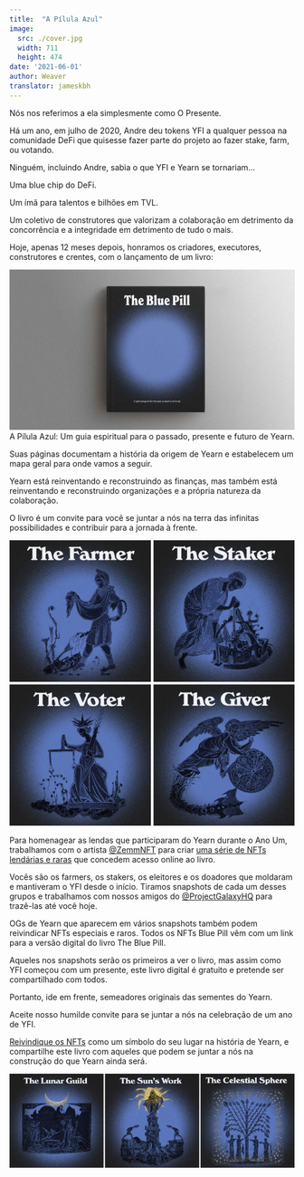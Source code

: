 ```yaml
---
title:  "A Pílula Azul"
image:
  src: ./cover.jpg
  width: 711
  height: 474
date: '2021-06-01'
author: Weaver
translator: jameskbh
---
```


Nós nos referimos a ela simplesmente como O Presente.

Há um ano, em julho de 2020, Andre deu tokens YFI a qualquer pessoa na comunidade DeFi que quisesse fazer parte do projeto ao fazer stake, farm, ou votando.

Ninguém, incluindo Andre, sabia o que YFI e Yearn se tornariam...

Uma blue chip do DeFi.

Um ímã para talentos e bilhões em TVL.

Um coletivo de construtores que valorizam a colaboração em detrimento da concorrência e a integridade em detrimento de tudo o mais.

Hoje, apenas 12 meses depois, honramos os criadores, executores, construtores e crentes, com o lançamento de um livro:

![](image1.jpg?w=1400&h=787)
A Pílula Azul: Um guia espiritual para o passado, presente e futuro de Yearn.

Suas páginas documentam a história da origem de Yearn e estabelecem um mapa geral para onde vamos a seguir.

Yearn está reinventando e reconstruindo as finanças, mas também está reinventando e reconstruindo organizações e a própria natureza da colaboração.

O livro é um convite para você se juntar a nós na terra das infinitas possibilidades e contribuir para a jornada à frente.

![](image2.jpg?w=700&h=700)

Para homenagear as lendas que participaram do Yearn durante o Ano Um, trabalhamos com o artista [@ZemmNFT](https://twitter.com/Zemm_NFT) para criar [uma série de NFTs lendárias e raras](https://galaxy.eco/yearn) que concedem acesso online ao livro.

Vocês são os farmers, os stakers, os eleitores e os doadores que moldaram e mantiveram o YFI desde o início. Tiramos snapshots de cada um desses grupos e trabalhamos com nossos amigos do [@ProjectGalaxyHQ](https://twitter.com/ProjectGalaxyHQ) para trazê-las até você hoje.

OGs de Yearn que aparecem em vários snapshots também podem reivindicar NFTs especiais e raros. Todos os NFTs Blue Pill vêm com um link para a versão digital do livro The Blue Pill.

Aqueles nos snapshots serão os primeiros a ver o livro, mas assim como YFI começou com um presente, este livro digital é gratuito e pretende ser compartilhado com todos.

Portanto, ide em frente, semeadores originais das sementes do Yearn.

Aceite nosso humilde convite para se juntar a nós na celebração de um ano de YFI.

[Reivindique os NFTs](https://galaxy.eco/yearn) como um símbolo do seu lugar na história de Yearn, e compartilhe este livro com aqueles que podem se juntar a nós na construção do que Yearn ainda será.

![](image3.jpg?w=700&h=231)
